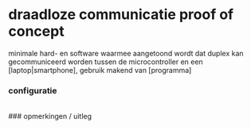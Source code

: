 # draadloze communicatie proof of concept
minimale hard- en software waarmee aangetoond wordt dat duplex kan gecommuniceerd worden tussen de microcontroller en een [laptop|smartphone], gebruik makend van [programma]
<br />
### configuratie
<br />
### opmerkingen / uitleg

